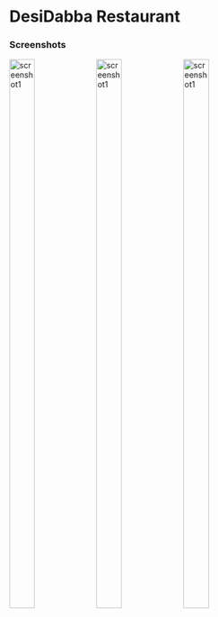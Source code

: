 
# DesiDabba Restaurant

### Screenshots
<p align="left">
  <img src="https://github.com/user-attachments/assets/0e4e18b0-ce3a-48e4-a69b-b6dad09257df" alt="screenshot1" width="30%" height="50%" />
  <img src="https://github.com/user-attachments/assets/c3224958-1a1d-4496-8177-f8f15641cc5f" alt="screenshot1" width="30%" height="50%" />
  <img src="https://github.com/user-attachments/assets/1a06b26f-db90-4851-9b81-c66967e30c46" alt="screenshot1" width="30%" height="50%" />
</p>
